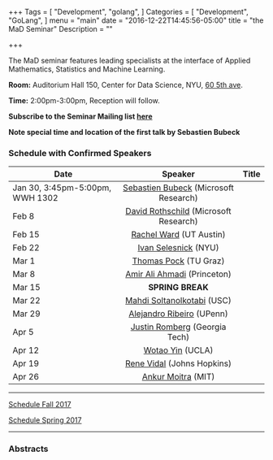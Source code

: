 +++
Tags = [
  "Development",
  "golang",
]
Categories = [
  "Development",
  "GoLang",
]
menu = "main"
date = "2016-12-22T14:45:56-05:00"
title = "the MaD Seminar"
Description = ""

+++

The MaD seminar features leading specialists at the interface
of Applied Mathematics, Statistics and Machine Learning. 

**Room:** Auditorium Hall 150, Center for Data Science, NYU, [60 5th ave](https://www.google.com/maps/place/NYU+Center+for+Data+Science/@40.735016,-73.9969907,17z/data=!3m1!4b1!4m5!3m4!1s0x89c2599787834ad9:0x5dd8af15d9fbc8a3!8m2!3d40.735016!4d-73.994802).

**Time:** 2:00pm-3:00pm, Reception will follow. 

**Subscribe to the Seminar Mailing list [here](http://cims.nyu.edu/mailman/listinfo/mad)**

**Note special time and location of the first talk by Sebastien Bubeck**

### Schedule with Confirmed Speakers

| Date        | Speaker       | Title |
| ----------- |:-------------:|:-----------:| 
| Jan 30, 3:45pm-5:00pm, WWH 1302  | [Sebastien Bubeck](https://www.microsoft.com/en-us/research/people/sebubeck/) (Microsoft Research)  |  |
| Feb 8      | [David Rothschild](https://researchdmr.com) (Microsoft Research) |     |
| Feb 15 | [Rachel Ward](https://www.ma.utexas.edu/users/rachel/) (UT Austin)   |  |
| Feb 22 | [Ivan Selesnick](http://eeweb.poly.edu/iselesni/) (NYU)    |   |
| Mar 1 |  [Thomas Pock](https://www.tugraz.at/institute/icg/research/team-pock/) (TU Graz)  |  |
| Mar 8  |  [Amir Ali Ahmadi](http://aaa.princeton.edu) (Princeton)      |    |
| Mar 15 | **SPRING BREAK** |
| Mar 22 |  [Mahdi Soltanolkotabi](http://www-bcf.usc.edu/~soltanol/) (USC) |  | 
| Mar 29 | [Alejandro Ribeiro](https://alliance.seas.upenn.edu/~aribeiro/wiki/) (UPenn)      |   |
| Apr 5 | [Justin Romberg](http://jrom.ece.gatech.edu) (Georgia Tech)  |   |
| Apr 12 | [Wotao Yin](http://www.math.ucla.edu/~wotaoyin/) (UCLA)  |  | 
| Apr 19 | [Rene Vidal](http://www.cis.jhu.edu/~rvidal/)  (Johns Hopkins)    |  |
| Apr 26 | [Ankur Moitra](http://people.csail.mit.edu/moitra/)  (MIT)    |  |


---



[Schedule Fall 2017](https://mathsanddatanyu.github.io/website/seminar_fall2017/)

[Schedule Spring 2017](https://mathsanddatanyu.github.io/website/seminar_spring2017/)

---
### Abstracts 

